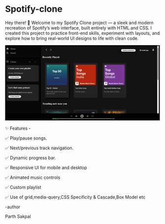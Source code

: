 # Spotify-clone
Hey there! 👋  Welcome to my Spotify Clone project — a sleek and modern recreation of Spotify’s web interface, built entirely with HTML and CSS.  I created this project to practice front-end skills, experiment with layouts, and explore how to bring real-world UI designs to life with clean code.

![My Project](Photos/project.png)

✨ Features -

✅ Play/pause songs.

✅ Next/previous track navigation.

✅ Dynamic progress bar.

✅ Responsive UI for mobile and desktop

✅ Animated music controls

✅ Custom playlist

✅ Use of grid,media-query,CSS Specificity & Cascade,Box Model etc


-author

Parth Sakpal




